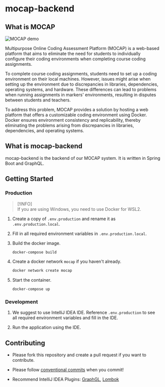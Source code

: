# mocap-backend

## What is MOCAP

![MOCAP demo](./.github/assets/demo.gif)

Multipurpose Online Coding Assessment Platform (MOCAP) is a web-based platform that aims to eliminate the need for students to individually configure their coding environments when completing course coding assignments.

To complete course coding assignments, students need to set up a coding environment on their local machines. However, issues might arise when setting up the environment due to discrepancies in libraries, dependencies, operating systems, and hardware. These differences can lead to problems when running assignments in markers' environments, resulting in disputes between students and teachers.

To address this problem, MOCAP provides a solution by hosting a web platform that offers a customizable coding environment using Docker. Docker ensures environment consistency and replicability, thereby eliminating the problems arising from discrepancies in libraries, dependencies, and operating systems.

## What is mocap-backend

mocap-backend is the backend of our MOCAP system. It is written in Spring Boot and GraphQL.

## Getting Started

### Production

> [!INFO]  
> If you are using Windows, you need to use Docker for WSL2.

1. Create a copy of `.env.production` and rename it as `.env.production.local`.

2. Fill in all required environment variables in `.env.production.local`.

3. Build the docker image.

    ```bash
    docker-compose build
    ```

4. Create a docker network `mocap` if you haven't already.

    ```bash
    docker network create mocap
    ```

5. Start the container.

    ```bash
    docker-compose up
    ```

### Development

1. We suggest to use IntelliJ IDEA IDE. Reference `.env.production` to see all required environment variables and fill in the IDE.

2. Run the application using the IDE.

## Contributing

-   Please fork this repository and create a pull request if you want to contribute.

-   Please follow [conventional commits](https://www.conventionalcommits.org/en/v1.0.0/) when you commit!

-   Recommend IntelliJ IDEA Plugins: [GraphGL](https://plugins.jetbrains.com/plugin/8097-graphql), [Lombok](https://plugins.jetbrains.com/plugin/6317-lombok)
